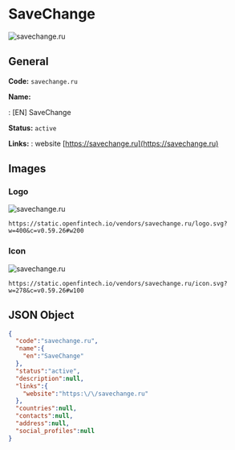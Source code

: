 
# SaveChange 
![savechange.ru](https://static.openfintech.io/vendors/savechange.ru/logo.svg?w=400&c=v0.59.26#w200)  

## General 
 
**Code:** `savechange.ru` 
 
**Name:** 
 
:	[EN] SaveChange 
 
**Status:** `active` 
 
**Links:** 
: website [https://savechange.ru](https://savechange.ru) 
 

## Images 

### Logo 
 
![savechange.ru](https://static.openfintech.io/vendors/savechange.ru/logo.svg?w=400&c=v0.59.26#w200)  

```
https://static.openfintech.io/vendors/savechange.ru/logo.svg?w=400&c=v0.59.26#w200
```  

### Icon 
 
![savechange.ru](https://static.openfintech.io/vendors/savechange.ru/icon.svg?w=278&c=v0.59.26#w100)  

```
https://static.openfintech.io/vendors/savechange.ru/icon.svg?w=278&c=v0.59.26#w100
```  

## JSON Object 

```json
{
  "code":"savechange.ru",
  "name":{
    "en":"SaveChange"
  },
  "status":"active",
  "description":null,
  "links":{
    "website":"https:\/\/savechange.ru"
  },
  "countries":null,
  "contacts":null,
  "address":null,
  "social_profiles":null
}
```  
